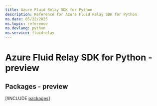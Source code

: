 ```yaml
---
title: Azure Fluid Relay SDK for Python
description: Reference for Azure Fluid Relay SDK for Python
ms.date: 05/22/2025
ms.topic: reference
ms.devlang: python
ms.service: fluidrelay
---
```

# Azure Fluid Relay SDK for Python - preview
## Packages - preview
[!INCLUDE [packages](fluid-relay-index.md)]
